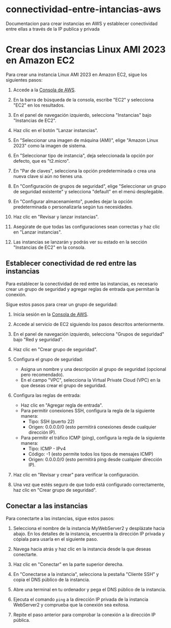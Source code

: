 # connectividad-entre-intancias-aws
Documentacion para crear instancias en AWS y establecer conectividad entre ellas a través de la IP publica y privada

# Crear dos instancias Linux AMI 2023 en Amazon EC2

Para crear una instancia Linux AMI 2023 en Amazon EC2, sigue los siguientes pasos:

1. Accede a la [Consola de AWS](https://aws.amazon.com/).
2. En la barra de búsqueda de la consola, escribe "EC2" y selecciona "EC2" en los resultados.


3. En el panel de navegación izquierdo, selecciona "Instancias" bajo "Instancias de EC2".


4. Haz clic en el botón "Lanzar instancias".


5. En "Seleccionar una imagen de máquina (AMI)", elige "Amazon Linux 2023" como la imagen de sistema.


6. En "Seleccionar tipo de instancia", deja seleccionada la opción por defecto, que es "t2.micro".

7. En "Par de claves", selecciona la opción predeterminada o crea una nueva clave si aún no tienes una.


8. En "Configuración de grupos de seguridad", elige "Seleccionar un grupo de seguridad existente" y selecciona "default" en el menú desplegable.


9. En "Configurar almacenamiento", puedes dejar la opción predeterminada o personalizarla según tus necesidades.

10. Haz clic en "Revisar y lanzar instancias".

11. Asegúrate de que todas las configuraciones sean correctas y haz clic en "Lanzar instancias". 

12. Las instancias se lanzarán y podrás ver su estado en la sección "Instancias de EC2" en la consola.

## Establecer conectividad de red entre las instancias

Para establecer la conectividad de red entre las instancias, es necesario crear un grupo de seguridad y agregar reglas de entrada que permitan la conexión.

Sigue estos pasos para crear un grupo de seguridad:

1. Inicia sesión en la [Consola de AWS](https://aws.amazon.com/).

2. Accede al servicio de EC2 siguiendo los pasos descritos anteriormente.

3. En el panel de navegación izquierdo, selecciona "Grupos de seguridad" bajo "Red y seguridad".

4. Haz clic en "Crear grupo de seguridad".

5. Configura el grupo de seguridad:
   - Asigna un nombre y una descripción al grupo de seguridad (opcional pero recomendado).
   - En el campo "VPC", selecciona la Virtual Private Cloud (VPC) en la que deseas crear el grupo de seguridad.

6. Configura las reglas de entrada:
   - Haz clic en "Agregar regla de entrada".
   - Para permitir conexiones SSH, configura la regla de la siguiente manera:
     - Tipo: SSH (puerto 22)
     - Origen: 0.0.0.0/0 (esto permitirá conexiones desde cualquier dirección IP).
   - Para permitir el tráfico ICMP (ping), configura la regla de la siguiente manera:
     - Tipo: ICMP - IPv4
     - Código: -1 (esto permite todos los tipos de mensajes ICMP)
     - Origen: 0.0.0.0/0 (esto permitirá ping desde cualquier dirección IP).

7. Haz clic en "Revisar y crear" para verificar la configuración.

8. Una vez que estés seguro de que todo está configurado correctamente, haz clic en "Crear grupo de seguridad".

## Conectar a las instancias

Para conectarte a las instancias, sigue estos pasos:

1. Selecciona el nombre de la instancia MyWebServer2 y desplázate hacia abajo. En los detalles de la instancia, encuentra la dirección IP privada y cópiala para usarla en el siguiente paso.

2. Navega hacia atrás y haz clic en la instancia desde la que deseas conectarte.

3. Haz clic en "Conectar" en la parte superior derecha.

4. En "Conectarse a la instancia", selecciona la pestaña "Cliente SSH" y copia el DNS público de la instancia.

5. Abre una terminal en tu ordenador y pega el DNS público de la instancia.

6. Ejecuta el comando `ping` a la dirección IP privada de la instancia WebServer2 y comprueba que la conexión sea exitosa.

7. Repite el paso anterior para comprobar la conexión a la dirección IP pública.
